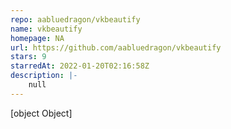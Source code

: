 ```yaml
---
repo: aabluedragon/vkbeautify
name: vkbeautify
homepage: NA
url: https://github.com/aabluedragon/vkbeautify
stars: 9
starredAt: 2022-01-20T02:16:58Z
description: |-
    null
---
```


[object Object]
